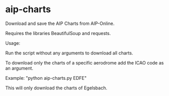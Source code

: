 # aip-charts

Download and save the AIP Charts from AIP-Online.

Requires the libraries BeautifulSoup and requests.

Usage:

Run the script without any arguments to download all charts.

To download only the charts of a specific aerodrome add the ICAO code as an argument.

Example: "python aip-charts.py EDFE" 

This will only download the charts of Egelsbach.

